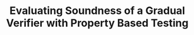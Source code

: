 ---
title: Evaluating Soundness of a Gradual Verifier with Property Based Testing 
authors: Jan-Paul Ramos-Dávila
type: 
category: journal
conf: CORNELL
in: "Cornell Undergraduate Research Journal"
year: 2(1)
month: 
dates: 
pages: 17–27, https://doi.org/10.37513/curj.v2i1.696
---